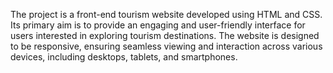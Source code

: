 The project is a front-end tourism website developed using HTML and CSS.
Its primary aim is to provide an engaging and user-friendly interface for users interested in exploring tourism
destinations. The website is designed to be responsive, ensuring seamless viewing and interaction across
various devices, including desktops, tablets, and smartphones.




